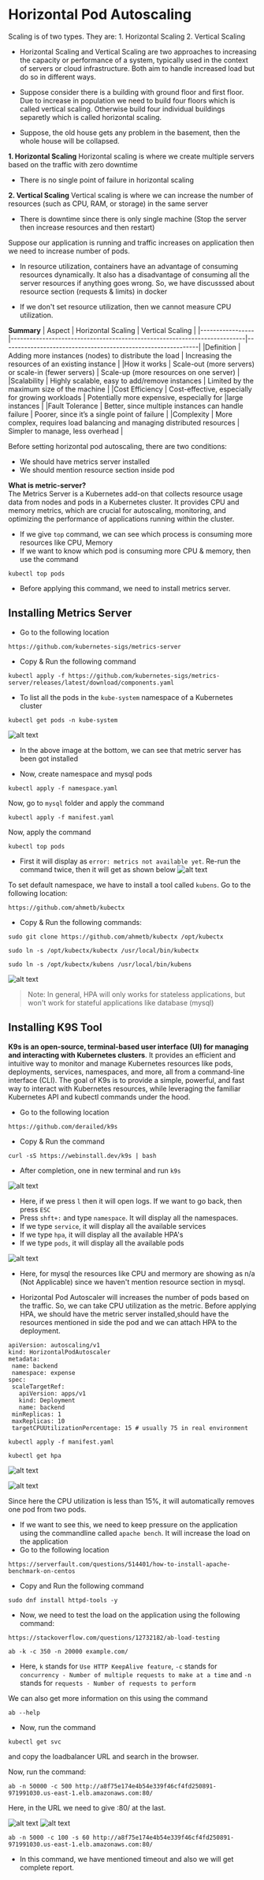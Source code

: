 # Horizontal Pod Autoscaling

Scaling is of two types. They are:
    1. Horizontal Scaling
    2. Vertical Scaling

- Horizontal Scaling and Vertical Scaling are two approaches to increasing the capacity or performance of a system, typically used in the context of servers or cloud infrastructure. Both aim to handle increased load but do so in different ways.

- Suppose consider there is a building with ground floor and first floor. Due to increase in population we need to build four floors which is called vertical scaling. Otherwise build four individual buildings separetly which is called horizontal scaling.

- Suppose, the old house gets any problem in the basement, then the whole house will be collapsed. 

**1. Horizontal Scaling**
Horizontal scaling is where we create multiple servers based on the traffic with zero downtime

- There is no single point of failure in horizontal scaling

**2. Vertical Scaling**
Vertical scaling is where we can increase the number of resources (such as CPU, RAM, or storage) in the same server

- There is downtime since there is only single machine (Stop the server then increase resources and then restart)

Suppose our application is running and traffic increases on application then we need to increase number of pods.

- In resource utilization, containers have an advantage of consuming resources dynamically. It also has a disadvantage of consuming all the server resources if anything goes wrong. So, we have discusssed about resource section (requests & limits) in docker

- If we don't set resource utilization, then we cannot measure CPU utilization.

**Summary**
|     Aspect      |                           Horizontal Scaling	                         |               Vertical Scaling                               |
|-----------------|--------------------------------------------------------------------------|--------------------------------------------------------------|
|Definition	      | Adding more instances (nodes) to distribute the load	                 | Increasing the resources of an existing instance             |
|How it works	  | Scale-out (more servers) or scale-in (fewer servers)	                 | Scale-up (more resources on one server)                      |
|Scalability	  | Highly scalable, easy to add/remove instances	                         | Limited by the maximum size of the machine                   |
|Cost Efficiency  |	Cost-effective, especially for growing workloads	                     | Potentially more expensive, especially for |large instances  |
|Fault Tolerance  |	Better, since multiple instances can handle failure	                     | Poorer, since it’s a single point of failure                 |
|Complexity	      | More complex, requires load balancing and managing distributed resources | Simpler to manage, less overhead                             |

 
 Before setting horizontal pod autoscaling, there are two conditions:
 * We should have metrics server installed 
 * We should mention resource section inside pod

**What is metric-server?** <br>
The Metrics Server is a Kubernetes add-on that collects resource usage data from nodes and pods in a Kubernetes cluster. It provides CPU and memory metrics, which are crucial for autoscaling, monitoring, and optimizing the performance of applications running within the cluster.

- If we give `top` command, we can see which process is consuming more resources like CPU, Memory
- If we want to know which pod is consuming more CPU & memory, then use the command 
```
kubectl top pods
```
- Before applying this command, we need to install metrics server.

## Installing Metrics Server

- Go to the following location
```
https://github.com/kubernetes-sigs/metrics-server
```
- Copy & Run the following command
```
kubectl apply -f https://github.com/kubernetes-sigs/metrics-server/releases/latest/download/components.yaml
```
- To list all the pods in the `kube-system` namespace of a Kubernetes cluster
```
kubectl get pods -n kube-system
```
![alt text](images/kube-system.png)

- In the above image at the bottom, we can see that metric server has been got installed

- Now, create namespace and mysql pods
```
kubectl apply -f namespace.yaml
```
Now, go to `mysql` folder and apply the command
```
kubectl apply -f manifest.yaml
```

Now, apply the command
```
kubectl top pods
```
- First it will display as `error: metrics not available yet`. Re-run the command twice, then it will get as shown below
![alt text](images/kubectl-top-pods.png)

To set default namespace, we have to install a tool called `kubens`. Go to the following location:
```
https://github.com/ahmetb/kubectx
```
- Copy & Run the following commands:
```
sudo git clone https://github.com/ahmetb/kubectx /opt/kubectx
```
```
sudo ln -s /opt/kubectx/kubectx /usr/local/bin/kubectx
```
```
sudo ln -s /opt/kubectx/kubens /usr/local/bin/kubens
```

![alt text](images/kubens.png)


> Note: In general, HPA will only works for stateless applications, but won't work for stateful applications like database (mysql)

## Installing K9S Tool

**K9s is an open-source, terminal-based user interface (UI) for managing and interacting with Kubernetes clusters**. It provides an efficient and intuitive way to monitor and manage Kubernetes resources like pods, deployments, services, namespaces, and more, all from a command-line interface (CLI). The goal of K9s is to provide a simple, powerful, and fast way to interact with Kubernetes resources, while leveraging the familiar Kubernetes API and kubectl commands under the hood.

- Go to the following location
```
https://github.com/derailed/k9s
```
- Copy & Run the command
```
curl -sS https://webinstall.dev/k9s | bash
```
- After completion, one in new terminal and run `k9s`

![alt text](images/k9s.png)

- Here, if we press `l` then it will open logs. If we want to go back, then press `ESC`
- Press `shft+:` and type `namespace`. It will display all the namespaces.
- If we type `service`, it will display all the available services
- If we type `hpa`, it will display all the available HPA's
- If we type `pods`, it will display all the available pods

![alt text](images/k9s-mysql.png)
- Here, for mysql the resources like CPU and mermory are showing as n/a (Not Applicable) since we haven't mention resource section in mysql.







- Horizontal Pod Autoscaler will increases the number of pods based on the traffic. So, we can take CPU utilization as the metric. Before applying HPA, we should have the metric server installed,should have the resources mentioned in side the pod and we can attach HPA to the deployment. 

```
apiVersion: autoscaling/v1
kind: HorizontalPodAutoscaler
metadata:
 name: backend
 namespace: expense
spec:
 scaleTargetRef:
   apiVersion: apps/v1
   kind: Deployment
   name: backend
 minReplicas: 1
 maxReplicas: 10
 targetCPUUtilizationPercentage: 15 # usually 75 in real environment
```
```
kubectl apply -f manifest.yaml
```
```
kubectl get hpa
```
![alt text](images/get-hpa.png)

![alt text](images/hpa-15%.png)

Since here the CPU utilization is less than 15%, it will automatically removes one pod from two pods.

- If we want to see this, we need to keep pressure on the application using the commandline called `apache bench`. It will increase the load on the application
- Go to the following location
```
https://serverfault.com/questions/514401/how-to-install-apache-benchmark-on-centos
```
- Copy and Run the following command
```
sudo dnf install httpd-tools -y
```
- Now, we need to test the load on the application using the following command:
```
https://stackoverflow.com/questions/12732182/ab-load-testing
```
```
ab -k -c 350 -n 20000 example.com/
```
- Here, `k` stands for `Use HTTP KeepAlive feature`, `-c` stands for `concurrency - Number of multiple requests to make at a time` and `-n` stands for `requests - Number of requests to perform`

We can also get more information on this using the command 
```
ab --help
```

- Now, run the command
```
kubectl get svc
```
and copy the loadbalancer URL and search in the browser.

Now, run the command:
```
ab -n 50000 -c 500 http://a8f75e174e4b54e339f46cf4fd250891-971991030.us-east-1.elb.amazonaws.com:80/
```
Here, in the URL we need to give :80/ at the last.

![alt text](images/hpa-1.png)
![alt text](images/hpa-2.png)

```
ab -n 5000 -c 100 -s 60 http://a8f75e174e4b54e339f46cf4fd250891-971991030.us-east-1.elb.amazonaws.com:80/
```
- In this command, we have mentioned timeout and also we will get complete report.



















